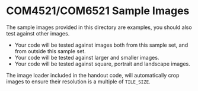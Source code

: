 # COM4521/COM6521 Sample Images

The sample images provided in this directory are examples, you should also test against other images.
* Your code will be tested against images both from this sample set, and from outside this sample set.
* Your code will be tested against larger and smaller images.
* Your code will be tested against square, portrait and landscape images.

The image loader included in the handout code, will automatically crop images to ensure their resolution is a multiple of `TILE_SIZE`.

